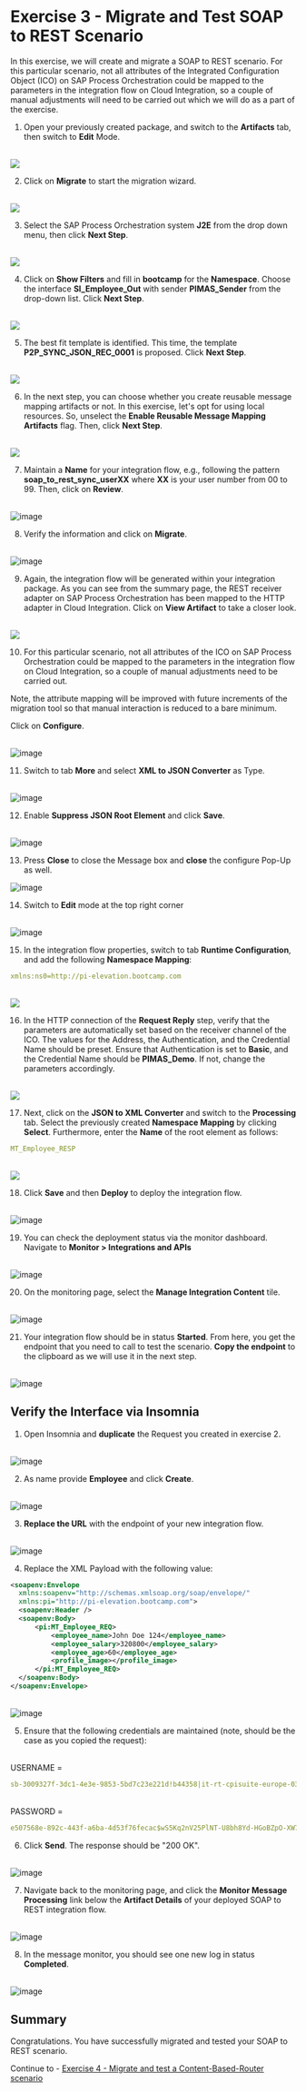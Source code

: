 # Exercise 3 - Migrate and Test SOAP to REST Scenario

In this exercise, we will create and migrate a SOAP to REST scenario.	For this particular scenario, not all attributes of the Integrated Configuration Object (ICO) on SAP Process Orchestration could be mapped to the parameters in the integration flow on Cloud Integration, so a couple of manual adjustments will need to be carried out which we will do as a part of the exercise.

1. Open your previously created package, and switch to the <b>Artifacts</b> tab, then switch to <b>Edit</b> Mode.

<br>![](/exercises/ex3/images/1.OpenPreviousPackage.png)

2. Click on <b>Migrate</b> to start the migration wizard.

<br>![](/exercises/ex3/images/2.0_ClickOnMigrate.png)

3.	Select the SAP Process Orchestration system **J2E** from the drop down menu, then click <b>Next Step</b>.

<br>![](/exercises/ex3/images/3.0_Migrate_SelectPO_System.png)

4.	Click on <b>Show Filters</b> and fill in **bootcamp** for the **Namespace**. Choose the interface **SI_Employee_Out** with sender **PIMAS_Sender** from the drop-down list. Click <b>Next Step</b>.

<br>![](/exercises/ex3/images/3.1_Migrate_SelectPO_Artifacts.png)

5.	The best fit template is identified. This time, the template **P2P_SYNC_JSON_REC_0001** is proposed. Click <b>Next Step</b>.

<br>![](/exercises/ex3/images/3.2_Migrate_SelectPO_Template.png)

6. In the next step, you can choose whether you create reusable message mapping artifacts or not. In this exercise, let's opt for using local resources. So, unselect the **Enable Reusable Message Mapping Artifacts** flag. Then, click **Next Step**.

<br>![](/exercises/ex3/images/3.4_Migrate_SelectPO_NoReuse.png)

7.	Maintain a **Name** for your integration flow, e.g., following the pattern **soap_to_rest_sync_userXX** where <b>XX</b> is your user number from 00 to 99. Then, click on <b>Review</b>.

<br>![image](/exercises/ex3/images/ex3-6.png)

8.	Verify the information and click on <b>Migrate</b>.

<br>![image](/exercises/ex3/images/ex3-7.png)

9.	Again, the integration flow will be generated within your integration package. As you can see from the summary page, the REST receiver adapter on SAP Process Orchestration has been mapped to the HTTP adapter in Cloud Integration. Click on  **View Artifact** to take a closer look. 

<br>![](/exercises/ex3/images/4.0_Migration_Success.png)

10.	For this particular scenario, not all attributes of the ICO on SAP Process Orchestration could be mapped to the parameters in the integration flow on Cloud Integration, so a couple of manual adjustments need to be carried out.

Note, the attribute mapping will be improved with future increments of the migration tool so that manual interaction is reduced to a bare minimum.

Click on <b>Configure</b>.

<br>![image](/exercises/ex3/images/ex3-9.png)

11. Switch to tab <b>More</b> and select **XML to JSON Converter** as Type.

<br>![image](/exercises/ex3/images/ex3-10.png)

12. Enable **Suppress JSON Root Element** and click **Save**.

<br>![image](/exercises/ex3/images/ex3-11.png)

13. Press <b>Close</b> to close the Message box and <b>close</b> the configure Pop-Up as well.

![image](/exercises/ex3/images/ex3-12.png)

14. Switch to <b>Edit</b> mode at the top right corner

<br>![image](/exercises/ex3/images/ex3-13.png)

15. In the integration flow properties, switch to tab **Runtime Configuration**, and add the following **Namespace Mapping**:

```yaml
xmlns:ns0=http://pi-elevation.bootcamp.com
```

<br>![](/exercises/ex3/images/5.0_View_iFlow_Changes_to_Make.png)

16.	In the HTTP connection of the **Request Reply** step, verify that the parameters are automatically set based on the receiver channel of the ICO. The values for the Address, the Authentication, and the Credential Name should be preset. Ensure that Authentication is set to **Basic**, and the Credential Name should be **PIMAS_Demo**. If not, change the parameters accordingly.

<br>![](/exercises/ex3/images/5.2_Edit_iFlow_Request_Reply.png)

17.	Next, click on the  **JSON to XML Converter** and switch to the **Processing** tab. Select the previously created **Namespace Mapping** by clicking **Select**. Furthermore, enter the **Name** of the root element as follows:

```yaml
MT_Employee_RESP
```

<br>![](/exercises/ex3/images/5.3_Edit_iFlow_JSON_to_XML.png)

18.	Click <b>Save</b> and then <b>Deploy</b> to deploy the integration flow.

<br>  ![image](/exercises/ex3/images/ex3-17.png)

19. You can check the deployment status via the monitor dashboard. Navigate to **Monitor > Integrations and APIs**

<br>   ![image](/exercises/ex3/images/ex3-17a.png)

20. On the monitoring page, select the <b>Manage Integration Content</b> tile.

<br>   ![image](/exercises/ex3/images/ex3-18.png)
   
21. Your integration flow should be in status <b>Started</b>. From here, you get the endpoint that you need to call to test the scenario. <b>Copy the endpoint</b> to the clipboard as we will use it in the next step.

<br>![image](/exercises/ex3/images/ex3-19.png)


## Verify the Interface via Insomnia

1.	Open Insomnia and <b>duplicate</b> the Request you created in exercise 2. 

<br>![image](/exercises/ex3/images/Insomnia-1.png)

2. As name provide **Employee** and click <b>Create</b>.

<br>![image](/exercises/ex3/images/Insomnia-2.png)

3. <b>Replace the URL</b> with the endpoint of your new integration flow.

<br>![image](/exercises/ex3/images/Insomnia-3.png)

4. Replace the XML Payload with the following value:

  ```xml
<soapenv:Envelope
    xmlns:soapenv="http://schemas.xmlsoap.org/soap/envelope/"
    xmlns:pi="http://pi-elevation.bootcamp.com">
    <soapenv:Header />
    <soapenv:Body>
        <pi:MT_Employee_REQ>
            <employee_name>John Doe 124</employee_name>
            <employee_salary>320800</employee_salary>
            <employee_age>60</employee_age>
            <profile_image></profile_image>
        </pi:MT_Employee_REQ>
    </soapenv:Body>
</soapenv:Envelope>
```

<br>![image](/exercises/ex3/images/Insomnia-4.png)

5. Ensure that the following credentials are maintained (note, should be the case as you copied the request):

<br>USERNAME =
```yaml
sb-3009327f-3dc1-4e3e-9853-5bd7c23e221d!b44358|it-rt-cpisuite-europe-03!b18631
```
<br>PASSWORD = 
```yaml 
e507568e-892c-443f-a6ba-4d53f76fecac$wS5Kq2nV25PlNT-U8bh8Yd-HGoBZpO-XW7Za9X3URE0=
```

6. Click <b>Send</b>. The response should be "200 OK".

<br>![image](/exercises/ex3/images/Insomnia-5.png)

7. Navigate back to the monitoring page, and click the **Monitor Message Processing** link below the **Artifact Details** of your deployed SOAP to REST integration flow.

<br>![image](/exercises/ex3/images/ex3-20.png)

8. In the message monitor, you should see one new log in status **Completed**.

<br>![image](/exercises/ex3/images/ex3-21.png)

## Summary

Congratulations. You have successfully migrated and tested your SOAP to REST scenario.

Continue to - [Exercise 4 - Migrate and test a Content-Based-Router scenario](../ex4/README.md)

